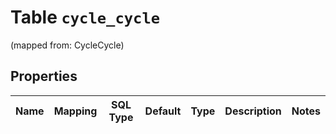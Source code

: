 
# Table `cycle_cycle`
(mapped from: CycleCycle)

## Properties
Name | Mapping | SQL Type | Default | Type | Description | Notes
---- | ------- | -------- | ------- | ---- | ----------- | -----


